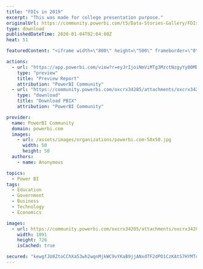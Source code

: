 ```yaml
---
title: "FDIs in 2019"
excerpt: "This was made for college presentation purpose."
originalUrl: https://community.powerbi.com/t5/Data-Stories-Gallery/FDIs-in-2019/m-p/889550
type: download
publishedDateTime: 2020-01-04T02:04:00Z
heat: 51

featuredContent: "<iframe width=\"800\" height=\"500\" frameborder=\"0\" src=\"https://app.powerbi.com/view?r=eyJrIjoiNmViMTg3MzctNzgyYy00MDEwLThiNDUtYzQ5YThhOTVlNmYxIiwidCI6ImU4OGRlOGJjLWRlOWEtNDI2YS05ZGQyLWY0NzJjNGFhNGM4ZSIsImMiOjEwfQ%3D%3D\"></iframe>"

actions:
  - url: "https://app.powerbi.com/view?r=eyJrIjoiNmViMTg3MzctNzgyYy00MDEwLThiNDUtYzQ5YThhOTVlNmYxIiwidCI6ImU4OGRlOGJjLWRlOWEtNDI2YS05ZGQyLWY0NzJjNGFhNGM4ZSIsImMiOjEwfQ%3D%3D"
    type: "preview"
    title: "Preview Report"
    attribution: "PowerBI Community"
  - url: "https://community.powerbi.com/oxcrx34285/attachments/oxcrx34285/DataStoriesGallery/3241/2/INFOGRAPHICS%20-%20for%20presentation.pbix"
    type: "download"
    title: "Download PBIX"
    attribution: "PowerBI Community"

provider:
  name: PowerBI Community
  domain: powerbi.com
  images:
    - url: /assets/images/organizations/powerbi.com-50x50.jpg
      width: 50
      height: 50
  authors:
    - name: Anonymous

topics:
  - Power BI
tags:
  - Education
  - Government
  - Business
  - Technology
  - Economics

images:
  - url: https://community.powerbi.com/oxcrx34285/attachments/oxcrx34285/DataStoriesGallery/3241/1/Advantages_of_FDI.jpg
    width: 1091
    height: 726
    isCached: true

secured: "kewgfJU8ZtoCChXa53wh2wqnMjkWC9vYKaB9jjANxdTF2dPO1CzKAtS7HYMTu849XUQCEzcklvPcnHorCdlsBGSpyz2lbL77vBOP7jngp3qE77HMk3dZVhFtrk0iyWqjQiqovD2kZ97CjmOTCRlg2v9HGYdcw/kdU8MJkCn/IKdRdQeuELeXC94Oq2ySHTiOH9oJZEmOJpLMK4Kfg3cj/jvifq5/14cpPj39/P6TvW1NS+I9LXKESg6SJgkd86DItzpknITNIyFfTXklbyF8/LB2zif8dDAF4lzgBPIO6tu6WqqfdnvWr4Q2gT2BKzhVz3wX+Tvw+2fBX+VBNXEo4ZGygWb9pFVPiCjgNowQ4JE+NtYvTyIQPpe3njBoKdj+lpbNMviLqbTM+mnnDOvaHw==;at1ODYqXxwbY7WMkrXSwIw=="
---
```


